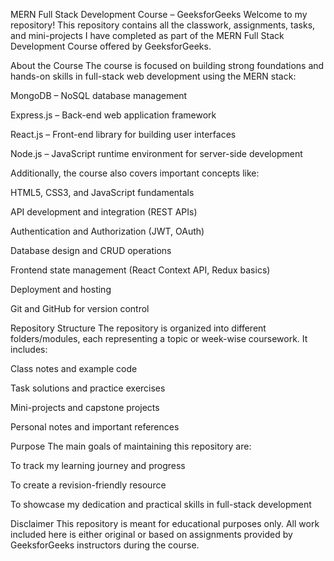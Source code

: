 MERN Full Stack Development Course – GeeksforGeeks
Welcome to my repository!
This repository contains all the classwork, assignments, tasks, and mini-projects I have completed as part of the MERN Full Stack Development Course offered by GeeksforGeeks.

About the Course
The course is focused on building strong foundations and hands-on skills in full-stack web development using the MERN stack:

MongoDB – NoSQL database management

Express.js – Back-end web application framework

React.js – Front-end library for building user interfaces

Node.js – JavaScript runtime environment for server-side development

Additionally, the course also covers important concepts like:

HTML5, CSS3, and JavaScript fundamentals

API development and integration (REST APIs)

Authentication and Authorization (JWT, OAuth)

Database design and CRUD operations

Frontend state management (React Context API, Redux basics)

Deployment and hosting

Git and GitHub for version control

Repository Structure
The repository is organized into different folders/modules, each representing a topic or week-wise coursework. It includes:

Class notes and example code

Task solutions and practice exercises

Mini-projects and capstone projects

Personal notes and important references

Purpose
The main goals of maintaining this repository are:

To track my learning journey and progress

To create a revision-friendly resource

To showcase my dedication and practical skills in full-stack development

Disclaimer
This repository is meant for educational purposes only.
All work included here is either original or based on assignments provided by GeeksforGeeks instructors during the course.
